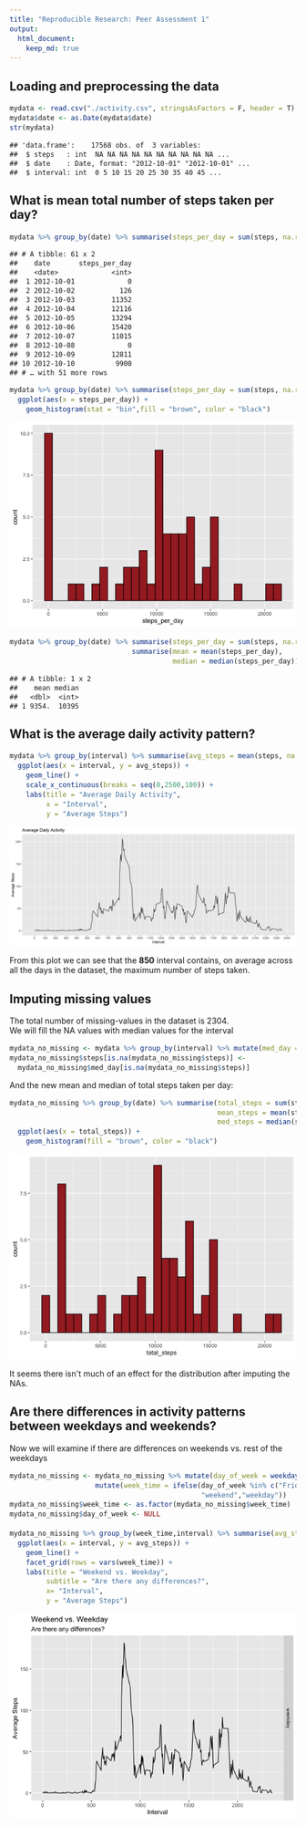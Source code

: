 ```yaml
---
title: "Reproducible Research: Peer Assessment 1"
output: 
  html_document:
    keep_md: true
---
```



## Loading and preprocessing the data

```r
mydata <- read.csv("./activity.csv", stringsAsFactors = F, header = T)
mydata$date <- as.Date(mydata$date)
str(mydata)
```

```
## 'data.frame':	17568 obs. of  3 variables:
##  $ steps   : int  NA NA NA NA NA NA NA NA NA NA ...
##  $ date    : Date, format: "2012-10-01" "2012-10-01" ...
##  $ interval: int  0 5 10 15 20 25 30 35 40 45 ...
```
## What is mean total number of steps taken per day?

```r
mydata %>% group_by(date) %>% summarise(steps_per_day = sum(steps, na.rm = T))
```

```
## # A tibble: 61 x 2
##    date       steps_per_day
##    <date>             <int>
##  1 2012-10-01             0
##  2 2012-10-02           126
##  3 2012-10-03         11352
##  4 2012-10-04         12116
##  5 2012-10-05         13294
##  6 2012-10-06         15420
##  7 2012-10-07         11015
##  8 2012-10-08             0
##  9 2012-10-09         12811
## 10 2012-10-10          9900
## # … with 51 more rows
```

```r
mydata %>% group_by(date) %>% summarise(steps_per_day = sum(steps, na.rm = T)) %>% 
  ggplot(aes(x = steps_per_day)) +
    geom_histogram(stat = "bin",fill = "brown", color = "black")
```

![](PA1_template_files/figure-html/unnamed-chunk-2-1.png)<!-- -->

```r
mydata %>% group_by(date) %>% summarise(steps_per_day = sum(steps, na.rm = T)) %>% ungroup() %>%
                              summarise(mean = mean(steps_per_day),
                                        median = median(steps_per_day))
```

```
## # A tibble: 1 x 2
##    mean median
##   <dbl>  <int>
## 1 9354.  10395
```

## What is the average daily activity pattern?

```r
mydata %>% group_by(interval) %>% summarise(avg_steps = mean(steps, na.rm = T)) %>% ungroup() %>% 
  ggplot(aes(x = interval, y = avg_steps)) +
    geom_line() +
    scale_x_continuous(breaks = seq(0,2500,100)) +
    labs(title = "Average Daily Activity",
         x = "Interval",
         y = "Average Steps")
```

![](PA1_template_files/figure-html/time_series_plot-1.png)<!-- -->

From this plot we can see that the **850** interval contains, on average across all the days in the dataset, the maximum number of steps taken.


## Imputing missing values
The total number of missing-values in the dataset is 2304.  
We will fill the NA values with median values for the interval

```r
mydata_no_missing <- mydata %>% group_by(interval) %>% mutate(med_day = median(steps, na.rm = T)) %>% ungroup()
mydata_no_missing$steps[is.na(mydata_no_missing$steps)] <- 
  mydata_no_missing$med_day[is.na(mydata_no_missing$steps)]
```
And the new mean and median of total steps taken per day:

```r
mydata_no_missing %>% group_by(date) %>% summarise(total_steps = sum(steps),
                                                   mean_steps = mean(steps),
                                                   med_steps = median(steps)) %>% 
  ggplot(aes(x = total_steps)) +
    geom_histogram(fill = "brown", color = "black")
```

![](PA1_template_files/figure-html/unnamed-chunk-4-1.png)<!-- -->

It seems there isn't much of an effect for the distribution after imputing the NAs.  

## Are there differences in activity patterns between weekdays and weekends?
Now we will examine if there are differences on weekends vs. rest of the weekdays

```r
mydata_no_missing <- mydata_no_missing %>% mutate(day_of_week = weekdays(date)) %>%
                     mutate(week_time = ifelse(day_of_week %in% c("Friday","Saturday","Sunday"),
                                               "weekend","weekday"))
mydata_no_missing$week_time <- as.factor(mydata_no_missing$week_time)
mydata_no_missing$day_of_week <- NULL

mydata_no_missing %>% group_by(week_time,interval) %>% summarise(avg_steps = mean(steps)) %>% 
  ggplot(aes(x = interval, y = avg_steps)) +
    geom_line() +
    facet_grid(rows = vars(week_time)) +
    labs(title = "Weekend vs. Weekday",
         subtitle = "Are there any differences?",
         x= "Interval",
         y = "Average Steps")
```

![](PA1_template_files/figure-html/weekend_graph-1.png)<!-- -->



